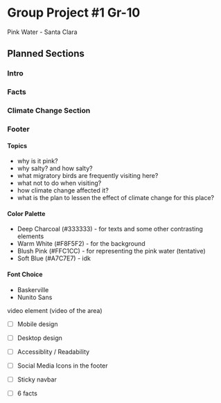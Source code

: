# Group Project #1 Gr-10

Pink Water - Santa Clara
## Planned Sections
### Intro

### Facts

### Climate Change Section

### Footer

#### Topics
- why is it pink?
- why salty? and how salty?
- what migratory birds are frequently visiting here?
- what not to do when visiting?
- how climate change affected it?
- what is the plan to lessen the effect of climate change for this place?

#### Color Palette
* Deep Charcoal (#333333) - for texts and some other contrasting elements
* Warm White (#F8F5F2) - for the background
* Blush Pink (#FFC1CC) - for representing the pink water (tentative)
* Soft Blue (#A7C7E7) - idk

#### Font Choice

* Baskerville 
* Nunito Sans


video element (video of the area)

- [ ] Mobile design
- [ ] Desktop design
- [ ] Accessiblity / Readability
- [ ] Social Media Icons in the footer
- [ ] Sticky navbar
- [ ] 6 facts


